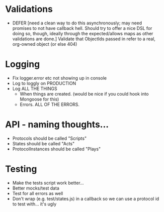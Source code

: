 # Validations
*   DEFER [need a clean way to do this asynchronously; may need promises to not have callback hell. Should try to offer a nice DSL for doing so, though, ideally through the expected/allows maps as other validations are done.] Validate that ObjectIds passed in refer to a real, org-owned object (or else 404)


# Logging
* Fix logger.error etc not showing up in console
* Log to loggly on PRODUCTION
* Log ALL THE THINGS
  * When things are created. (would be nice if you could hook into Mongoose for this)
  * Errors. ALL OF THE ERRORS.


# API - naming thoughts...
* Protocols should be called "Scripts"
* States should be called "Acts"
* ProtocolInstances should be called "Plays" 


# Testing
* Make the tests script work better... 
* Better mocks/test data
* Test for all errors as well
* Don't wrap (e.g. test/states.js) in a callback so we can use a protocol id to test with... it's ugly
